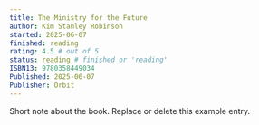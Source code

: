 ```yaml
---
title: The Ministry for the Future
author: Kim Stanley Robinson
started: 2025-06-07
finished: reading
rating: 4.5 # out of 5
status: reading # finished or 'reading'
ISBN13: 9780358449034
Published: 2025-06-07
Publisher: Orbit
---
```

Short note about the book. Replace or delete this example entry.
